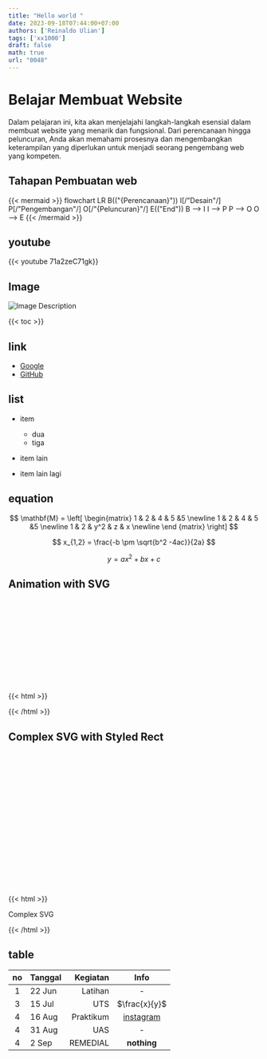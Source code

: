 ```yaml
---
title: "Hello world "
date: 2023-09-18T07:44:00+07:00
authors: ['Reinaldo Ulian']
tags: ['xx1000']
draft: false
math: true
url: "0048"
---
```


# Belajar Membuat Website
Dalam pelajaran ini, kita akan menjelajahi langkah-langkah esensial dalam membuat website yang menarik dan fungsional. Dari perencanaan hingga peluncuran, Anda akan memahami prosesnya dan mengembangkan keterampilan yang diperlukan untuk menjadi seorang pengembang web yang kompeten.

## Tahapan Pembuatan web

{{< mermaid >}}
flowchart LR
  B(("{Perencanaan}"))
  I[/"Desain"/]
  P[/"Pengembangan"/]
  O[/"{Peluncuran}"/]
  E(("End"))
  B --> I
  I --> P
  P --> O
  O --> E
{{< /mermaid >}}

## youtube
{{< youtube 71a2zeC71gk}}
## Image
![Image Description](https://assets.pikiran-rakyat.com/crop/0x0:0x0/x/photo/2023/02/17/3967434348.png)



{{< toc >}}
## link

- [Google](https://www.google.com/)
- [GitHub](https://github.com)

## list

+ item
    - dua
    - tiga

+ item lain
+ item lain lagi
<!--  
-->
## equation

$$
\mathbf{M} =
\left[
\begin{matrix}
1 & 2 & 4 & 5 &5 \newline
1 & 2 & 4 & 5 &5 \newline
1 & 2 & y^2 & z & x \newline
\end {matrix}
\right]
$$

$$
x_{1,2} = \frac{-b \pm \sqrt{b^2 -4ac}}{2a}
$$

$$
\tag{23}
y = ax^2 + bx +c
$$
## Animation with SVG

{{< html >}}
<svg width="200" height="200" xmlns="http://www.w3.org/2000/svg">
  <!-- Rectangle with animation -->
  <rect x="10" y="10" width="50" height="50" fill="blue">
    <animate attributeName="width" from="50" to="150" dur="2s" begin="0s" repeatCount="indefinite" />
    <animate attributeName="height" from="50" to="150" dur="2s" begin="0s" repeatCount="indefinite" />
    <animate attributeName="fill" values="blue;red;green;blue" dur="4s" begin="0s" repeatCount="indefinite" />
  </rect>
</svg>
{{< /html >}}

## Complex SVG with Styled Rect

{{< html >}}
<svg width="400" height="300" xmlns="http://www.w3.org/2000/svg">
  <!-- Rectangle with gradients -->
  <defs>
    <linearGradient id="grad1" x1="0%" y1="0%" x2="100%" y2="0%">
      <stop offset="0%" style="stop-color:rgb(255,0,0);stop-opacity:1" />
      <stop offset="100%" style="stop-color:rgb(0,0,255);stop-opacity:1" />
    </linearGradient>
  </defs>
  
  <rect x="20" y="20" width="200" height="100" fill="url(#grad1)" stroke="green" stroke-width="3" />
  
  <!-- Text element -->
  <text x="30" y="160" font-family="Arial" font-size="24" fill="black">Complex SVG</text>
  
  <!-- Circle with animation -->
  <circle cx="250" cy="150" r="20" fill="orange">
    <animate attributeName="r" from="20" to="50" dur="2s" begin="0s" repeatCount="indefinite" />
  </circle>
</svg>
{{< /html >}}

## table
no| Tanggal | Kegiatan | Info
:-: | :- | -: | :-:
1 | 22 Jun | Latihan | -
3 | 15 Jul | UTS | $\frac{x}{y}$
4 | 16 Aug | Praktikum| [instagram](https://www.instagram.com)
4 | 31 Aug | UAS | -
4 | 2 Sep | REMEDIAL | **nothing** 
